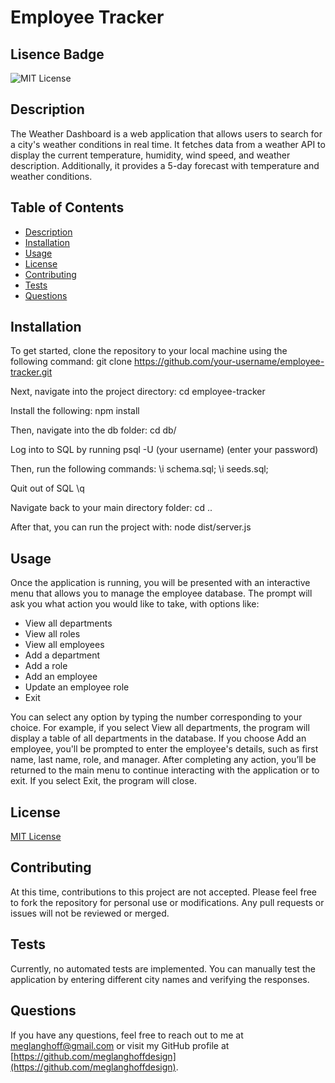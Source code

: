 # Employee Tracker

## Lisence Badge
![MIT License](https://img.shields.io/badge/License-MIT-blue.svg)

## Description
The Weather Dashboard is a web application that allows users to search for a city's weather conditions in real time. It fetches data from a weather API to display the current temperature, humidity, wind speed, and weather description. Additionally, it provides a 5-day forecast with temperature and weather conditions.

## Table of Contents
- [Description](#description)
- [Installation](#installation)
- [Usage](#usage)
- [License](#license)
- [Contributing](#contributing)
- [Tests](#tests)
- [Questions](#questions)

## Installation
To get started, clone the repository to your local machine using the following command:
git clone https://github.com/your-username/employee-tracker.git

Next, navigate into the project directory:
cd employee-tracker

Install the following:
npm install

Then, navigate into the db folder:
cd db/

Log into to SQL by running 
psql -U (your username)
(enter your password)

Then, run the following commands: 
\i schema.sql;
\i seeds.sql;

Quit out of SQL
\q 

Navigate back to your main directory folder:
cd .. 

After that, you can run the project with:
node dist/server.js

## Usage
Once the application is running, you will be presented with an interactive menu that allows you to manage the employee database. The prompt will ask you what action you would like to take, with options like:
- View all departments
- View all roles
- View all employees
- Add a department
- Add a role
- Add an employee
- Update an employee role
- Exit

You can select any option by typing the number corresponding to your choice. For example, if you select View all departments, the program will display a table of all departments in the database. If you choose Add an employee, you'll be prompted to enter the employee's details, such as first name, last name, role, and manager. After completing any action, you’ll be returned to the main menu to continue interacting with the application or to exit. If you select Exit, the program will close.

## License
[MIT License](https://opensource.org/licenses/MIT)

## Contributing
At this time, contributions to this project are not accepted. Please feel free to fork the repository for personal use or modifications. Any pull requests or issues will not be reviewed or merged.

## Tests
Currently, no automated tests are implemented. You can manually test the application by entering different city names and verifying the responses.

## Questions
If you have any questions, feel free to reach out to me at [meglanghoff@gmail.com](mailto:meglanghoff@gmail.com) or visit my GitHub profile at [https://github.com/meglanghoffdesign](https://github.com/meglanghoffdesign).
